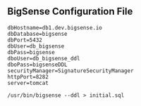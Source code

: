 ## BigSense Configuration File

```dbms=pgsql
dbHostname=db1.dev.bigsense.io
dbDatabase=bigsense
dbPort=5432
dbUser=db_bigsense
dbPass=bigsense
dboUser=db_bigsense_ddl
dboPass=bigsenseDDL
securityManager=SignatureSecurityManager
httpPort=8282
server=tomcat
```

    /usr/bin/bigsense --ddl > initial.sql